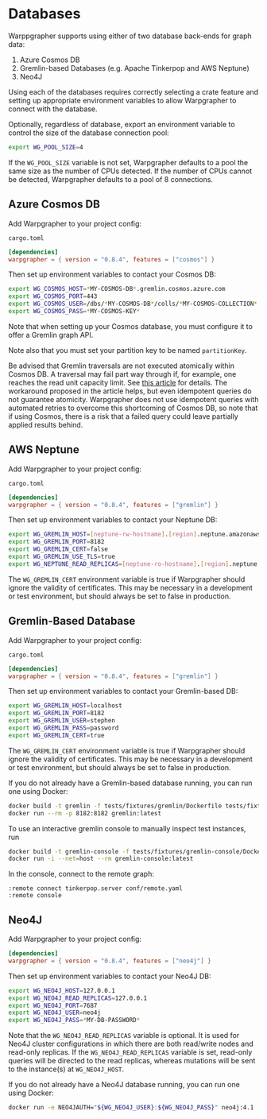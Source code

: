 # Databases

Warppgrapher supports using either of two database back-ends for graph data:

1. Azure Cosmos DB
2. Gremlin-based Databases (e.g. Apache Tinkerpop and AWS Neptune)
3. Neo4J

Using each of the databases requires correctly selecting a crate feature and 
setting up appropriate environment variables to allow Warpgrapher to connect 
with the database.

Optionally, regardless of database, export an environment variable to control the size of the 
database connection pool:

```bash
export WG_POOL_SIZE=4
```

If the `WG_POOL_SIZE` variable is not set, Warpgrapher defaults to a pool the same size as the 
number of CPUs detected. If the number of CPUs cannot be detected, Warpgrapher defaults to a pool
of 8 connections. 

## Azure Cosmos DB

Add Warpgrapher to your project config:

`cargo.toml`

```toml
[dependencies]
warpgrapher = { version = "0.8.4", features = ["cosmos"] }
```

Then set up environment variables to contact your Cosmos DB:

```bash
export WG_COSMOS_HOST=*MY-COSMOS-DB*.gremlin.cosmos.azure.com
export WG_COSMOS_PORT=443
export WG_COSMOS_USER=/dbs/*MY-COSMOS-DB*/colls/*MY-COSMOS-COLLECTION*
export WG_COSMOS_PASS=*MY-COSMOS-KEY*
```

Note that when setting up your Cosmos database, you must configure it to offer a Gremlin graph API.

Note also that you must set your partition key to be named `partitionKey`.

Be advised that Gremlin traversals are not executed atomically within Cosmos DB. A traversal may 
fail part way through if, for example, one reaches the read unit capacity limit.  See 
[this article](https://medium.com/@jayanta.mondal/cosmos-db-graph-gremlin-api-how-to-executing-multiple-writes-as-a-unit-via-a-single-gremlin-2ce82d8bf365) 
for details. The workaround proposed in the article helps, but even idempotent queries do not 
guarantee atomicity.  Warpgrapher does not use idempotent queries with automated retries to overcome
this shortcoming of Cosmos DB, so note that if using Cosmos, there is a risk that a failed query 
could leave partially applied results behind.

## AWS Neptune

Add Warpgrapher to your project config:

`cargo.toml`

```toml
[dependencies]
warpgrapher = { version = "0.8.4", features = ["gremlin"] }
```

Then set up environment variables to contact your Neptune DB:

```bash
export WG_GREMLIN_HOST=[neptune-rw-hostname].[region].neptune.amazonaws.com
export WG_GREMLIN_PORT=8182
export WG_GREMLIN_CERT=false
export WG_GREMLIN_USE_TLS=true
export WG_NEPTUNE_READ_REPLICAS=[neptune-ro-hostname].[region].neptune.amazonaws.com
```

The `WG_GREMLIN_CERT` environment variable is true if Warpgrapher should ignore the validity of 
certificates. This may be necessary in a development or test environment, but should always be set
to false in production.

## Gremlin-Based Database

Add Warpgrapher to your project config:

`cargo.toml`

```toml
[dependencies]
warpgrapher = { version = "0.8.4", features = ["gremlin"] }
```

Then set up environment variables to contact your Gremlin-based DB:

```bash
export WG_GREMLIN_HOST=localhost
export WG_GREMLIN_PORT=8182
export WG_GREMLIN_USER=stephen
export WG_GREMLIN_PASS=password
export WG_GREMLIN_CERT=true
```

The `WG_GREMLIN_CERT` environment variable is true if Warpgrapher should ignore the validity of 
certificates. This may be necessary in a development or test environment, but should always be set
to false in production.

If you do not already have a Gremlin-based database running, you can run one using Docker:

```bash
docker build -t gremlin -f tests/fixtures/gremlin/Dockerfile tests/fixtures/gremlin
docker run --rm -p 8182:8182 gremlin:latest
```

To use an interactive gremlin console to manually inspect test instances, run

```bash
docker build -t gremlin-console -f tests/fixtures/gremlin-console/Dockerfile tests/fixtures/gremlin-console
docker run -i --net=host --rm gremlin-console:latest
```

In the console, connect to the remote graph:

```
:remote connect tinkerpop.server conf/remote.yaml
:remote console
```

## Neo4J

Add Warpgrapher to your project config:

```toml
[dependencies]
warpgrapher = { version = "0.8.4", features = ["neo4j"] }
```

Then set up environment variables to contact your Neo4J DB:

```bash
export WG_NEO4J_HOST=127.0.0.1
export WG_NEO4J_READ_REPLICAS=127.0.0.1
export WG_NEO4J_PORT=7687
export WG_NEO4J_USER=neo4j
export WG_NEO4J_PASS=*MY-DB-PASSWORD*
```

Note that the `WG_NEO4J_READ_REPLICAS` variable is optional. It is used for Neo4J cluster 
configurations in which there are both read/write nodes and read-only replicas. If the 
`WG_NEO4J_READ_REPLICAS` variable is set, read-only queries will be directed to the read replicas,
whereas mutations will be sent to the instance(s) at `WG_NEO4J_HOST`.

If you do not already have a Neo4J database running, you can run one using Docker:

```bash
docker run -e NEO4JAUTH="${WG_NEO4J_USER}:${WG_NEO4J_PASS}" neo4j:4.1
```